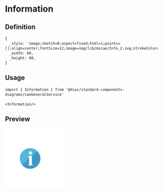 # Information

## Definition

```
{
  _style: 'image;sketch=0;aspect=fixed;html=1;points=[];align=center;fontSize=12;image=img/lib/mscae/Info_2.svg;strokeColor=none;',
  _width: 60,
  _height: 60,
}
```

## Usage

```
import { Information } from '@diac/standard-components-diagrams/caeGeneralService'

<Information/>
```

## Preview

<img src="./information.png" width="200"/>

